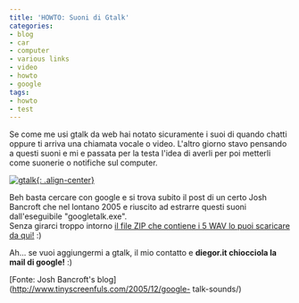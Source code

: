 ```yaml
---
title: 'HOWTO: Suoni di Gtalk'
categories:
- blog
- car
- computer
- various links
- video
- howto
- google
tags:
- howto
- test
---
```

Se come me usi gtalk da web hai notato sicuramente i suoi di quando chatti
oppure ti arriva una chiamata vocale o video. L'altro giorno stavo pensando a
questi suoni e mi e passata per la testa l'idea di averli per poi metterli
come suonerie o notifiche sul computer.

[![gtalk]({{site.url}}/images/gtalk.png){: .align-center}]({{site.url}}/images/gtalk.png)

Beh basta cercare con google e si trova subito il post di un certo Josh
Bancroft che nel lontano 2005 e riuscito ad estrarre questi suoni
dall'eseguibile "googletalk.exe".  
Senza girarci troppo intorno [il file ZIP che contiene i 5 WAV lo puoi
scaricare da qui!]({{site.url}}/files/GoogleTalkSounds.zip "Gtalk Sounds" )
:)

Ah... se vuoi aggiungermi a gtalk, il mio contatto e **diegor.it chiocciola la
mail di google!** :)

[Fonte: Josh Bancroft's blog](http://www.tinyscreenfuls.com/2005/12/google-
talk-sounds/)

